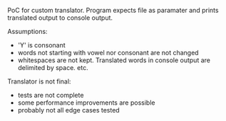 PoC for custom translator. 
Program expects file as paramater and prints translated output to console output.

Assumptions:
- 'Y' is consonant
- words not starting with vowel nor consonant are not changed
- whitespaces are not kept. Translated words in console output are delimited by space.
etc.

Translator is not final:
- tests are not complete
- some performance improvements are possible
- probably not all edge cases tested